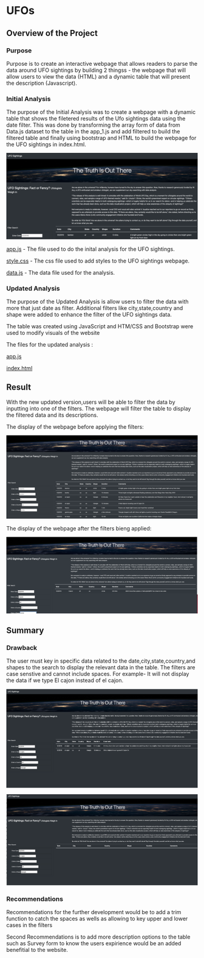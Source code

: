 # UFOs

## Overview of the Project

### Purpose

Purpose is to create an interactive webpage that allows readers to parse the data around UFO sightings by building 2 thingss - the webpage that will allow users to view the data (HTML) and a dynamic table that will present the description (Javascript). 

### Initial Analysis

The purpose of the Initial Analysis was to create a webpage with a dynamic table that shows the filetered results of the Ufo sightings data using the date filter. This was done by transforming the array form of data from Data.js dataset to the table in the app_1.js and add filtered to build the filtered table and finally using bootstrap and HTML to build the webpage for the UFO sightings in index.html. 

![main](static/images/UFO_DateFilter.png)

[app.js](static/js/app_1.js) - The file used to do the inital analysis for the UFO sightings.

[style.css](static/css/style.css) - The css file used to add styles to the UFO sightings webpage.

[data.js](static/js/data.js) - The data file used for the analysis.


### Updated Analysis 

The purpose of the Updated Analysis is allow users to filter the data with more that just date as filter. Additional filters like city,state,country and shape were added to enhance the filter of the UFO sightings data. 

The table was created using JavaScript and HTM/CSS and Bootstrap were used to modify visuals of the website

The files for the updated analysis : 

[app.js](static/js/app.js)

[index.html](index.html)


## Result

With the new updated version,users will be able to filter the data by inputting into one of the filters. The webpage will filter the table to display the filtered data and its descriptions.

The display of the webpage before applying the filters: 

![main](static/images/UFO_MultipleFilters1.png)


The display of the webpage after the filters bieng applied:

![main](static/images/UFO_MultipleFilters2.png)

## Summary 

### Drawback

The user must key in specific data related to the date,city,state,country,and shapes to the search to display the relevant data in the table. The filters are case senstive and  cannot include spaces. For example- It will not display the data if we type El cajon instead of el cajon. 

![main](static/images/UFO_filter1.png)

![main](static/images/UFO_filter.png)

### Recommendations

Recommendations for the further development would be to add a trim function to catch the spaces  as wells as allowing to key upper and lower cases in the filters

Second Recommendations is to add more description options to the table such as Survey form to know the users expirience would be an added benefitial to the website.
